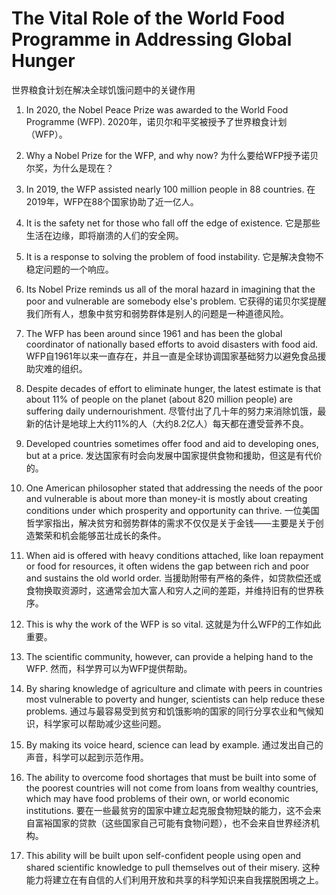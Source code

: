 # The Vital Role of the World Food Programme in Addressing Global Hunger
世界粮食计划在解决全球饥饿问题中的关键作用

1. In 2020, the Nobel Peace Prize was awarded to the World Food Programme (WFP).
   2020年，诺贝尔和平奖被授予了世界粮食计划（WFP）。

2. Why a Nobel Prize for the WFP, and why now?
   为什么要给WFP授予诺贝尔奖，为什么是现在？

3. In 2019, the WFP assisted nearly 100 million people in 88 countries.
   在2019年，WFP在88个国家协助了近一亿人。

4. It is the safety net for those who fall off the edge of existence.
   它是那些生活在边缘，即将崩溃的人们的安全网。

5. It is a response to solving the problem of food instability.
   它是解决食物不稳定问题的一个响应。

6. Its Nobel Prize reminds us all of the moral hazard in imagining that the poor and vulnerable are somebody else's problem.
   它获得的诺贝尔奖提醒我们所有人，想象中贫穷和弱势群体是别人的问题是一种道德风险。

7. The WFP has been around since 1961 and has been the global coordinator of nationally based efforts to avoid disasters with food aid.
   WFP自1961年以来一直存在，并且一直是全球协调国家基础努力以避免食品援助灾难的组织。

8. Despite decades of effort to eliminate hunger, the latest estimate is that about 11% of people on the planet (about 820 million people) are suffering daily undernourishment.
   尽管付出了几十年的努力来消除饥饿，最新的估计是地球上大约11%的人（大约8.2亿人）每天都在遭受营养不良。

9. Developed countries sometimes offer food and aid to developing ones, but at a price.
   发达国家有时会向发展中国家提供食物和援助，但这是有代价的。

10. One American philosopher stated that addressing the needs of the poor and vulnerable is about more than money-it is mostly about creating conditions under which prosperity and opportunity can thrive.
    一位美国哲学家指出，解决贫穷和弱势群体的需求不仅仅是关于金钱——主要是关于创造繁荣和机会能够茁壮成长的条件。

11. When aid is offered with heavy conditions attached, like loan repayment or food for resources, it often widens the gap between rich and poor and sustains the old world order.
    当援助附带有严格的条件，如贷款偿还或食物换取资源时，这通常会加大富人和穷人之间的差距，并维持旧有的世界秩序。

12. This is why the work of the WFP is so vital.
    这就是为什么WFP的工作如此重要。

13. The scientific community, however, can provide a helping hand to the WFP.
    然而，科学界可以为WFP提供帮助。

14. By sharing knowledge of agriculture and climate with peers in countries most vulnerable to poverty and hunger, scientists can help reduce these problems.
    通过与最容易受到贫穷和饥饿影响的国家的同行分享农业和气候知识，科学家可以帮助减少这些问题。

15. By making its voice heard, science can lead by example.
    通过发出自己的声音，科学可以起到示范作用。

16. The ability to overcome food shortages that must be built into some of the poorest countries will not come from loans from wealthy countries, which may have food problems of their own, or world economic institutions.
    要在一些最贫穷的国家中建立起克服食物短缺的能力，这不会来自富裕国家的贷款（这些国家自己可能有食物问题），也不会来自世界经济机构。

17. This ability will be built upon self-confident people using open and shared scientific knowledge to pull themselves out of their misery.
    这种能力将建立在有自信的人们利用开放和共享的科学知识来自我摆脱困境之上。
